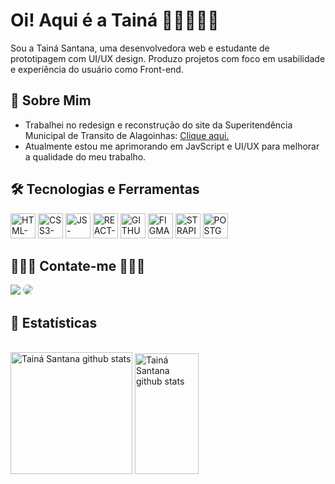 <h1>Oi! Aqui é a Tainá 🧝🏽‍♀️👋🏾</h1> 

<div>
  <p>
    Sou a Tainá Santana, uma desenvolvedora web e estudante de prototipagem com UI/UX design. Produzo projetos com foco em usabilidade e experiência do usuário como Front-end. 
  </p>
</div>

<div>
  <h2>📝 Sobre Mim </h2>
  <ul>
    <li>Trabalhei no redesign e reconstrução do site da Superitendência Municipal de Transito de Alagoinhas: <a href="http://smt.alagoinhas.ba.gov.br">Clique aqui.</a></li>
    <li>Atualmente estou me aprimorando em JavScript e UI/UX para melhorar a qualidade do meu trabalho.</li>
  </ul>
<div>

<div>
  <h2>🛠️ Tecnologias e Ferramentas</h2>
  <img height="40px" width="40px" src="https://cdn.jsdelivr.net/gh/devicons/devicon/icons/html5/html5-original.svg" alt="HTML-icone"/>  
  <img height="40px" width="40px" src="https://cdn.jsdelivr.net/gh/devicons/devicon/icons/css3/css3-original.svg" alt="CSS3-icone"/>
  <img height="40px" width="40px" src="https://cdn.jsdelivr.net/gh/devicons/devicon/icons/javascript/javascript-original.svg" alt="JS-icone"/>
  <img height="40px" width="40px" src="https://cdn.jsdelivr.net/gh/devicons/devicon@latest/icons/react/react-original.svg" alt="REACT-ícone"/>
  <img height="40px" width="40px" src="https://cdn.jsdelivr.net/gh/devicons/devicon@latest/icons/github/github-original.svg" alt="GITHUB-ícone"/>
  <img height="40px" width="40px" src="https://cdn.jsdelivr.net/gh/devicons/devicon@latest/icons/figma/figma-original.svg" alt="FIGMA-ícone"/>
  <img height="40px" width="40px" src="https://encrypted-tbn0.gstatic.com/images?q=tbn:ANd9GcRLSZC-TeeAU-DpmCVj450PiDAN4Kik6DOLYg&s" alt="STRAPI-ícone"/>
  <img height="40px" width="40px" src="https://cdn.jsdelivr.net/gh/devicons/devicon@latest/icons/postgresql/postgresql-original.svg" alt="POSTGRES-ícone"/>
</div>

<div> 
  <h2>🧝🏾‍♀️ Contate-me 🧝🏾‍♀️</h2>
  <a href="mailto:taina.santana1305@gmail.com" target="_blank"><img src="https://img.shields.io/badge/-Gmail-%23333?style=for-the-badge&logo=gmail&logoColor=white"></a>
  <a href="https://www.linkedin.com/in/tain%C3%A1-santana-11583a238/" target="_blank"><img src="https://img.shields.io/badge/-LinkedIn-%230077B5?style=for-the-badge&logo=linkedin&logoColor=white" style="border-radius: 30px"></a> 
</div>

<div>  
  <h2>🧮 Estatísticas</h2>
  <br>
  <img width="%50" height="195px" src="https://github-readme-stats-sigma-five.vercel.app/api?username=narakushi&show_icons=true&count_private=true&hide_border=false&title_color=DC143C&icon_color=DC143C&text_color=FFB6C1&bg_color=0d1116" alt="Tainá Santana github stats"/> 
  <img width="45%" height="193px" src="https://github-readme-stats-sigma-five.vercel.app/api/top-langs/?username=narakushi&layout=compact&hide_border=false&title_color=DC143C&text_color=FFB6C1&bg_color=0d1117" alt="Tainá Santana github stats"/>
</div>
